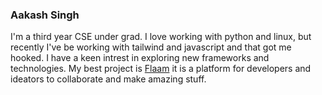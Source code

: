 ### Aakash Singh
I'm a third year CSE under grad. I love working with python and linux, but recently I've be working with tailwind and javascript and that got me hooked. I have a keen intrest in exploring new frameworks and technologies. My best project is [Flaam](https://github.com/flaam-org/flaam-api) it is a platform for developers and ideators to collaborate and make amazing stuff.
